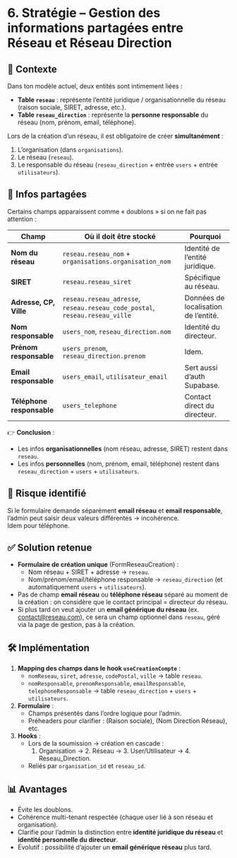 # 6. Stratégie – Gestion des informations partagées entre Réseau et Réseau Direction

## 🎯 Contexte
Dans ton modèle actuel, deux entités sont intimement liées :
- **Table `reseau`** : représente l’entité juridique / organisationnelle du réseau (raison sociale, SIRET, adresse, etc.).
- **Table `reseau_direction`** : représente la **personne responsable** du réseau (nom, prénom, email, téléphone).

Lors de la création d’un réseau, il est obligatoire de créer **simultanément** :
1. L’organisation (dans `organisations`).
2. Le réseau (`reseau`).
3. Le responsable du réseau (`reseau_direction` + entrée `users` + entrée `utilisateurs`).

## 📌 Infos partagées
Certains champs apparaissent comme « doublons » si on ne fait pas attention :

| Champ                | Où il doit être stocké | Pourquoi |
|-----------------------|------------------------|----------|
| **Nom du réseau**     | `reseau.reseau_nom` + `organisations.organisation_nom` | Identité de l’entité juridique. |
| **SIRET**             | `reseau.reseau_siret` | Spécifique au réseau. |
| **Adresse, CP, Ville**| `reseau.reseau_adresse`, `reseau.reseau_code_postal`, `reseau.reseau_ville` | Données de localisation de l’entité. |
| **Nom responsable**   | `users_nom`, `reseau_direction.nom` | Identité du directeur. |
| **Prénom responsable**| `users_prenom`, `reseau_direction.prenom` | Idem. |
| **Email responsable** | `users_email`, `utilisateur_email` | Sert aussi d’auth Supabase. |
| **Téléphone responsable** | `users_telephone` | Contact direct du directeur. |

👉 **Conclusion** :  
- Les infos **organisationnelles** (nom réseau, adresse, SIRET) restent dans `reseau`.  
- Les infos **personnelles** (nom, prénom, email, téléphone) restent dans `reseau_direction` + `users` + `utilisateurs`.  

## 🚨 Risque identifié
Si le formulaire demande séparément **email réseau** et **email responsable**, l’admin peut saisir deux valeurs différentes → incohérence.  
Idem pour téléphone.

## ✅ Solution retenue
- **Formulaire de création unique** (FormReseauCreation) :
  - Nom réseau + SIRET + adresse → `reseau`.
  - Nom/prénom/email/téléphone responsable → `reseau_direction` (et automatiquement `users` + `utilisateurs`).
- Pas de champ **email réseau** ou **téléphone réseau** séparé au moment de la création : on considère que le contact principal = directeur du réseau.
- Si plus tard on veut ajouter un **email générique du réseau** (ex. contact@reseau.com), ce sera un champ optionnel dans `reseau`, géré via la page de gestion, pas à la création.

## 🛠️ Implémentation
1. **Mapping des champs dans le hook `useCreationCompte`** :
   - `nomReseau`, `siret`, `adresse`, `codePostal`, `ville` → table `reseau`.
   - `nomResponsable`, `prenomResponsable`, `emailResponsable`, `telephoneResponsable` → table `reseau_direction` + `users` + `utilisateurs`.
2. **Formulaire** :
   - Champs présentés dans l’ordre logique pour l’admin.
   - Préheaders pour clarifier : (Raison sociale), (Nom Direction Réseau), etc.
3. **Hooks** :
   - Lors de la soumission → création en cascade :
     1. Organisation → 2. Réseau → 3. User/Utilisateur → 4. Reseau_Direction.
   - Reliés par `organisation_id` et `reseau_id`.

## 📊 Avantages
- Évite les doublons.
- Cohérence multi-tenant respectée (chaque user lié à son réseau et organisation).
- Clarifie pour l’admin la distinction entre **identité juridique du réseau** et **identité personnelle du directeur**.
- Évolutif : possibilité d’ajouter un **email générique réseau** plus tard.

